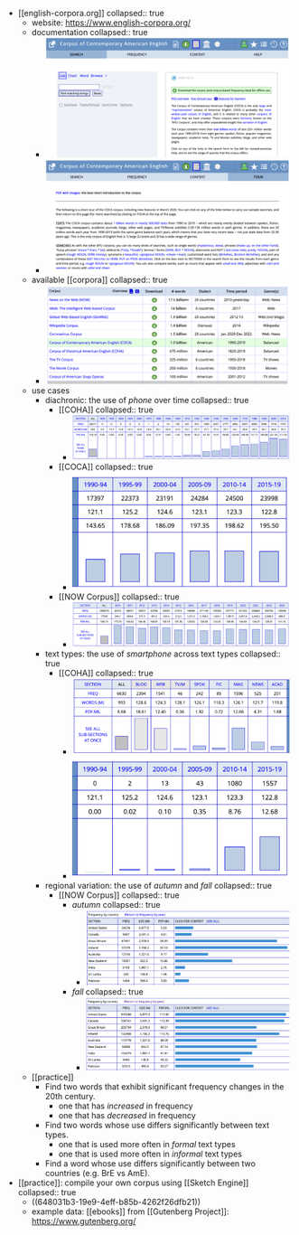 - [[english-corpora.org]]
  collapsed:: true
	- website: https://www.english-corpora.org/
	- documentation
	  collapsed:: true
		- ![image.png](../assets/image_1686727208675_0.png)
		- ![image.png](../assets/image_1686727272501_0.png)
	- available [[corpora]]
	  collapsed:: true
		- ![image.png](../assets/image_1686726664290_0.png)
	- use cases
		- diachronic: the use of *phone* over time
		  collapsed:: true
			- [[COHA]]
			  collapsed:: true
				- ![image.png](../assets/image_1686726795588_0.png)
			- [[COCA]]
			  collapsed:: true
				- ![image.png](../assets/image_1686726834179_0.png)
			- [[NOW Corpus]]
			  collapsed:: true
				- ![image.png](../assets/image_1686726885697_0.png)
		- text types: the use of *smartphone* across text types
		  collapsed:: true
			- [[COHA]]
			  collapsed:: true
				- ![image.png](../assets/image_1686728068479_0.png)
				- ![image.png](../assets/image_1686728082802_0.png)
		- regional variation: the use of *autumn* and *fall*
		  collapsed:: true
			- [[NOW Corpus]]
			  collapsed:: true
				- *autumn*
				  collapsed:: true
					- ![image.png](../assets/image_1686728195844_0.png)
				- *fall*
				  collapsed:: true
					- ![image.png](../assets/image_1686728221553_0.png)
	- [[practice]]
		- Find two words that exhibit significant frequency changes in the 20th century.
			- one that has *increased* in frequency
			- one that has *decreased* in frequency
		- Find two words whose use differs significantly between text types.
			- one that is used more often in *formal* text types
			- one that is used more often in *informal* text types
		- Find a word whose use differs significantly between two countries (e.g. BrE vs AmE).
- [[practice]]: compile your own corpus using [[Sketch Engine]]
  collapsed:: true
	- ((648031b3-19e9-4eff-b85b-4262f26dfb21))
	- example data: [[ebooks]] from [[Gutenberg Project]]: https://www.gutenberg.org/